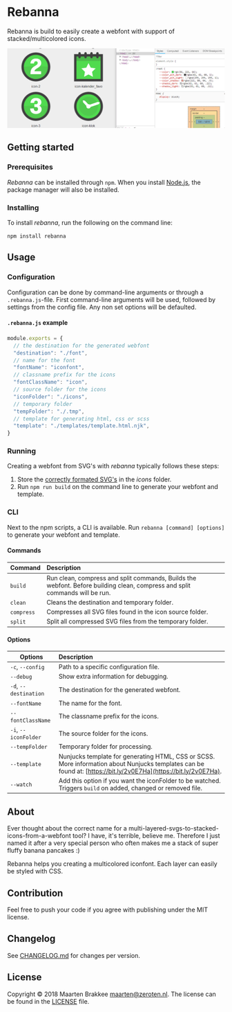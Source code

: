 # Rebanna

Rebanna is build to easily create a webfont with support of stacked/multicolored icons.

![Changeable color](./docs/rebanna_color_change.gif)

## Getting started

### Prerequisites

*Rebanna* can be installed through `npm`. When you install [Node.js](https://nodejs.org/), the package manager will also be installed.

### Installing

To install *rebanna*, run the following on the command line:

```
npm install rebanna
```

## Usage

### Configuration

Configuration can be done by command-line arguments or through a `.rebanna.js`-file. First command-line arguments will be used, followed by settings from the config file. Any non set options will be defaulted.

#### `.rebanna.js` example

```javascript
module.exports = {
  // the destination for the generated webfont
  "destination": "./font",
  // name for the font
  "fontName": "iconfont",
  // classname prefix for the icons
  "fontClassName": "icon",
  // source folder for the icons
  "iconFolder": "./icons",
  // temporary folder
  "tempFolder": "./.tmp",
  // template for generating html, css or scss
  "template": "./templates/template.html.njk",
}
```

### Running

Creating a webfont from SVG's with *rebanna* typically follows these steps:

1. Store the [correctly formated SVG's](docs/format-svg.md) in the *icons* folder.
2. Run `npm run build` on the command line to generate your webfont and template.

### CLI

Next to the npm scripts, a CLI is available. Run `rebanna [command] [options]` to generate your webfont and template.

#### Commands
| Command | Description|
| ------- |:-----------|
| `build` | Run clean, compress and split commands, Builds the webfont. Before building clean, compress and split commands will be run. |
| `clean` | Cleans the destination and temporary folder. |
| `compress` | Compresses all SVG files found in the icon source folder. |
| `split` | Split all compressed SVG files from the temporary folder. |

#### Options

| Options | Description|
| ------- |:-----------|
| `-c`, `--config` | Path to a specific configuration file. |
| `--debug` | Show extra information for debugging. |
| `-d`, `--destination` | The destination for the generated webfont. |
| `--fontName` | The name for the font. |
| `--fontClassName` | The classname prefix for the icons. |
| `-i`, `--iconFolder` | The source folder for the icons. |
| `--tempFolder` | Temporary folder for processing. |
| `--template` | Nunjucks template for generating HTML, CSS or SCSS. More information about Nunjucks templates can be found at: [https://bit.ly/2v0E7Ha](https://bit.ly/2v0E7Ha). |
| `--watch` | Add this option if you want the iconFolder to be watched. Triggers `build` on added, changed or removed file. |

## About

Ever thought about the correct name for a multi-layered-svgs-to-stacked-icons-from-a-webfont tool? I have, it's terrible, believe me. Therefore I just named it after a very special person who often makes me a stack of super fluffy banana pancakes :)

Rebanna helps you creating a multicolored iconfont. Each layer can easily be styled with CSS.

## Contribution

Feel free to push your code if you agree with publishing under the MIT license.

## Changelog

See [CHANGELOG.md](CHANGELOG.md) for changes per version.

## License

Copyright © 2018 Maarten Brakkee <maarten@zeroten.nl>. The license can be found in the [LICENSE](LICENSE) file.
